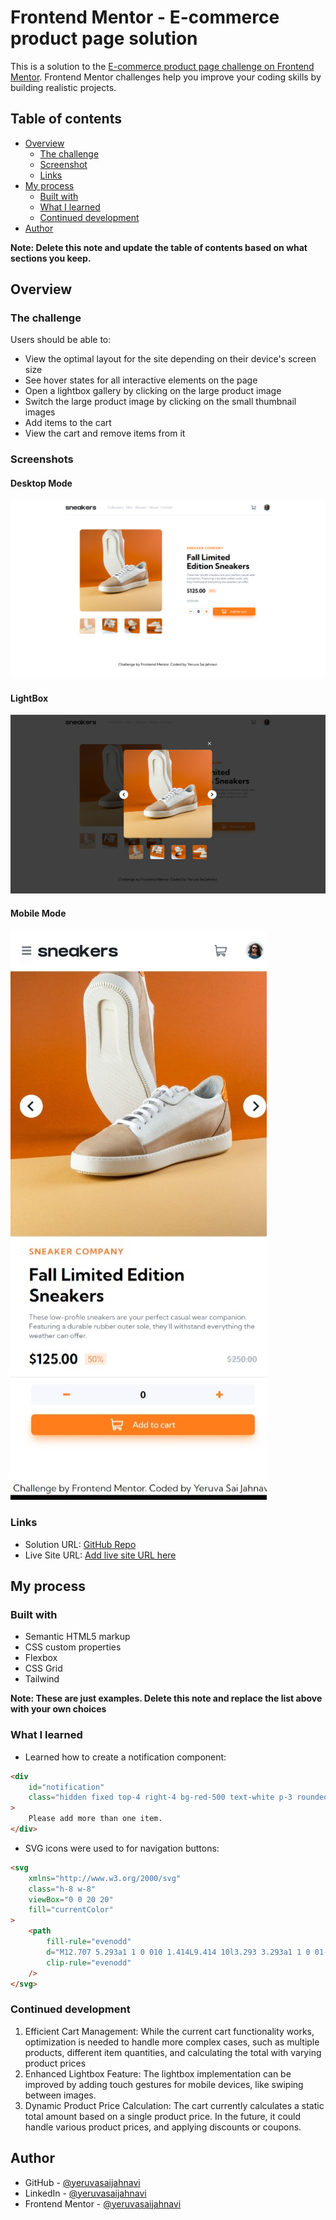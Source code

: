 # Frontend Mentor - E-commerce product page solution

This is a solution to the [E-commerce product page challenge on Frontend Mentor](https://www.frontendmentor.io/challenges/ecommerce-product-page-UPsZ9MJp6). Frontend Mentor challenges help you improve your coding skills by building realistic projects.

## Table of contents

-   [Overview](#overview)
    -   [The challenge](#the-challenge)
    -   [Screenshot](#screenshot)
    -   [Links](#links)
-   [My process](#my-process)
    -   [Built with](#built-with)
    -   [What I learned](#what-i-learned)
    -   [Continued development](#continued-development)
-   [Author](#author)

**Note: Delete this note and update the table of contents based on what sections you keep.**

## Overview

### The challenge

Users should be able to:

-   View the optimal layout for the site depending on their device's screen size
-   See hover states for all interactive elements on the page
-   Open a lightbox gallery by clicking on the large product image
-   Switch the large product image by clicking on the small thumbnail images
-   Add items to the cart
-   View the cart and remove items from it

### Screenshots

#### Desktop Mode

![desktop screenshot](images/screenshots/desktop.png)

#### LightBox

![lightbox screenshot](images/screenshots/lightbox.png)

#### Mobile Mode

![mobile screenshot](images/screenshots/mobile.jpeg)

### Links

-   Solution URL: [GitHub Repo](https://github.com/yeruvasaijahnavi/ecommerce-shoes)
-   Live Site URL: [Add live site URL here](https://your-live-site-url.com)

## My process

### Built with

-   Semantic HTML5 markup
-   CSS custom properties
-   Flexbox
-   CSS Grid
-   Tailwind

**Note: These are just examples. Delete this note and replace the list above with your own choices**

### What I learned

-   Learned how to create a notification component:

```html
<div
    id="notification"
    class="hidden fixed top-4 right-4 bg-red-500 text-white p-3 rounded-md"
>
    Please add more than one item.
</div>
```

-   SVG icons were used to for navigation buttons:

```html
<svg
    xmlns="http://www.w3.org/2000/svg"
    class="h-8 w-8"
    viewBox="0 0 20 20"
    fill="currentColor"
>
    <path
        fill-rule="evenodd"
        d="M12.707 5.293a1 1 0 010 1.414L9.414 10l3.293 3.293a1 1 0 01-1.414 1.414l-4-4a1 1 0 010-1.414l4-4a1 1 0 011.414 0z"
        clip-rule="evenodd"
    />
</svg>
```

### Continued development

1. Efficient Cart Management: While the current cart functionality works, optimization is needed to handle more complex cases, such as multiple products, different item quantities, and calculating the total with varying product prices
2. Enhanced Lightbox Feature: The lightbox implementation can be improved by adding touch gestures for mobile devices, like swiping between images.
3. Dynamic Product Price Calculation: The cart currently calculates a static total amount based on a single product price. In the future, it could handle various product prices, and applying discounts or coupons.

## Author

-   GitHub - [@yeruvasaijahnavi](https://github.com/yeruvasaijahnavi)
-   LinkedIn - [@yeruvasaijahnavi](https://www.linkedin.com/in/yeruvasaijahnavi/)
-   Frontend Mentor - [@yeruvasaijahnavi](https://www.frontendmentor.io/profile/yeruvasaijahnavi)
